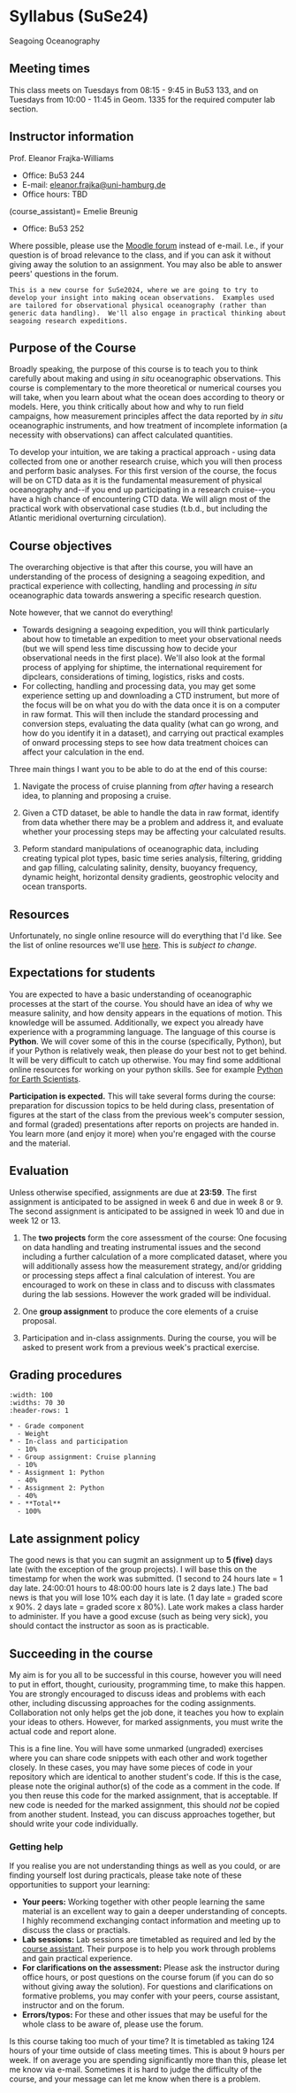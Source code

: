 # Syllabus (SuSe24)

Seagoing Oceanography

## Meeting times

This class meets on Tuesdays from 08:15 - 9:45 in Bu53 133, and on Tuesdays from 10:00 - 11:45 in Geom. 1335 for the required computer lab section.  

## Instructor information

Prof. Eleanor Frajka-Williams

- Office: Bu53 244
- E-mail: eleanor.frajka@uni-hamburg.de
- Office hours: TBD

(course_assistant)=
Emelie Breunig
- Office: Bu53 252

Where possible, please use the [Moodle forum](https://lernen.min.uni-hamburg.de/course/view.php?id=3675) instead of e-mail.  I.e., if your question is of broad relevance to the class, and if you can ask it without giving away the solution to an assignment.  You may also be able to answer peers' questions in the forum.


```{admonition} Greetings!
This is a new course for SuSe2024, where we are going to try to develop your insight into making ocean observations.  Examples used are tailored for observational physical oceanography (rather than generic data handling).  We'll also engage in practical thinking about seagoing research expeditions.
```

## Purpose of the Course

Broadly speaking, the purpose of this course is to teach you to think carefully about making and using *in situ* oceanographic observations.  This course is complementary to the more theoretical or numerical courses you will take, when you learn about what the ocean does according to theory or models.  Here, you think critically about how and why to run field campaigns, how measurement principles affect the data reported by *in situ* oceanographic instruments, and how treatment of incomplete information (a necessity with observations) can affect calculated quantities.

To develop your intuition, we are taking a practical approach - using data collected from one or another research cruise, which you will then process and perform basic analyses.  For this first version of the course, the focus will be on CTD data as it is the fundamental measurement of physical oceanography and--if you end up participating in a research cruise--you have a high chance of encountering CTD data.  We will align most of the practical work with observational case studies (t.b.d., but including the Atlantic meridional overturning circulation).


## Course objectives

The overarching objective is that after this course, you will have an understanding of the process of designing a seagoing expedition, and practical experience with collecting, handling and processing *in situ* oceanographic data towards answering a specific research question.

Note however, that we cannot do everything!  
- Towards designing a seagoing expedition, you will think particularly about how to timetable an expedition to meet your observational needs (but we will spend less time discussing how to decide your observational needs in the first place).  We'll also look at the formal process of applying for shiptime, the international requirement for dipclears, considerations of timing, logistics, risks and costs.
- For collecting, handling and processing data, you may get some experience setting up and downloading a CTD instrument, but more of the focus will be on what you do with the data once it is on a computer in raw format.  This will then include the standard processing and conversion steps, evaluating the data quality (what can go wrong, and how do you identify it in a dataset), and carrying out practical examples of onward processing steps to see how data treatment choices can affect your calculation in the end.

Three main things I want you to be able to do at the end of this course:

1. Navigate the process of cruise planning from *after* having a research idea, to planning and proposing a cruise.

2. Given a CTD dataset, be able to handle the data in raw format, identify from data whether there may be a problem and address it, and evaluate whether your processing steps may be affecting your calculated results.

3. Peform standard manipulations of oceanographic data, including  creating typical plot types, basic time series analysis, filtering, gridding and gap filling, calculating salinity, density, buoyancy frequency, dynamic height, horizontal density gradients, geostrophic velocity and ocean transports.


## Resources

Unfortunately, no single online resource will do everything that I'd like.  See the list of online resources we'll use [here](../intro).  This is *subject to change*.


## Expectations for students

You are expected to have a basic understanding of oceanographic processes at the start of the course.  You should have an idea of why we measure salinity, and how density appears in the equations of motion.  This knowledge will be assumed.  Additionally, we expect you already have experience with a programming language.  The language of this course is **Python**.   We will cover some of this in the course (specifically, Python), but if your Python is relatively weak, then please do your best not to get behind.  It will be very difficult to catch up otherwise.  You may find some additional online resources for working on your python skills.  See for example [Python for Earth Scientists](https://github.com/ltauxe/Python-for-Earth-Science-Students/blob/master/_TableOfContents.ipynb).

**Participation is expected.** This will take several forms during the course: preparation for discussion topics to be held during class, presentation of figures at the start of the class from the previous week's computer session, and formal (graded) presentations after reports on projects are handed in.  You learn more (and enjoy it more) when you're engaged with the course and the material.




## Evaluation

Unless otherwise specified, assignments are due at **23:59**.  The first assignment is anticipated to be assigned in week 6 and due in week 8 or 9.   The second assignment is anticipated to be assigned in week 10 and due in week 12 or 13.

1. The **two projects** form the core assessment of the course: One focusing on data handling and treating instrumental issues and the second including a further calculation of a more complicated dataset, where you will additionally assess how the measurement strategy, and/or  gridding or processing steps affect a final calculation of interest.  You are encouraged to work on these in class and to discuss with classmates during the lab sessions.  However the work graded will be individual.  

2. One **group assignment** to produce the core elements of a cruise proposal.

3. Participation and in-class assignments.  During the course, you will be asked to present work from a previous week's practical exercise.  

## Grading procedures

```{list-table} Grading
:width: 100
:widths: 70 30
:header-rows: 1

* - Grade component 
  - Weight
* - In-class and participation
  - 10%
* - Group assignment: Cruise planning
  - 10%
* - Assignment 1: Python
  - 40%
* - Assignment 2: Python
  - 40%
* - **Total**
  - 100%
```

## Late assignment policy

The good news is that you can sugmit an assignment up to **5 (five)** days late (with the exception of the group projects).  I will base this on the timestamp for when the work was submitted. (1 second to 24 hours late = 1 day late.  24:00:01 hours to 48:00:00 hours late is 2 days late.) The bad news is that you will lose 10% each day it is late.  (1 day late = graded score x 90%.  2 days late = graded score x 80%).  Late work makes a class harder to administer.  If you have a good excuse (such as being very sick), you should contact the instructor as soon as is practicable.  

## Succeeding in the course

My aim is for you all to be successful in this course, however you will need to put in effort, thought, curiousity, programming time, to make this happen.  You are strongly encouraged to discuss ideas and problems with each other, including discussing approaches for the coding assignments.  Collaboration not only helps get the job done, it teaches you how to explain your ideas to others.  However, for marked assignments, you must write the actual code and report alone. 

This is a fine line.  You will have some unmarked (ungraded) exercises where you can share code snippets with each other and work together closely.  In these cases, you may have some pieces of code in your repository which are identical to another student's code.  If this is the case, please note the original author(s) of the code as a comment in the code.  If you then reuse this code for the marked assignment, that is acceptable.  If new code is needed for the marked assignment, this should *not* be copied from another student.  Instead, you can discuss approaches together, but should write your code individually.

### Getting help

If you realise you are not understanding things as well as you could, or are finding yourself lost during practicals, please take note of these opportunities to support your learning:

- **Your peers:** Working together with other people learning the same material is an excellent way to gain a deeper understanding of concepts. I highly recommend exchanging contact information and meeting up to discuss the class or practials.
- **Lab sessions:** Lab sessions are timetabled as required and led by the [course assistant](#course-assistant).  Their purpose is to help you work through problems and gain practical experience.
- **For clarifications on the assessment:** Please ask the instructor during office hours, or post questions on the course forum (if you can do so without giving away the solution).  For questions and clarifications on formative problems, you may confer with your peers, course assistant, instructor and on the forum.
- **Errors/typos:** For these and other issues that may be useful for the whole class to be aware of, please use the forum.

Is this course taking too much of your time?  It is timetabled as taking 124 hours of your time outside of class meeting times.  This is about 9 hours per week.  If on average you are spending significantly more than this, please let me know via e-mail.  Sometimes it is hard to judge the difficulty of the course, and your message can let me know when there is a problem.

